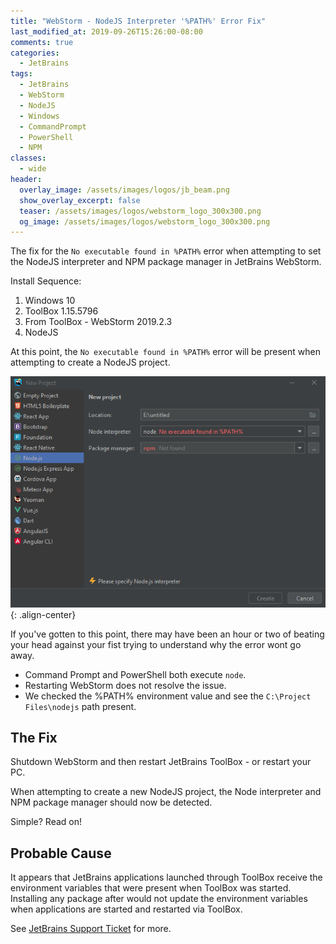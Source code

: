 ```yaml
---
title: "WebStorm - NodeJS Interpreter '%PATH%' Error Fix"
last_modified_at: 2019-09-26T15:26:00-08:00
comments: true
categories:
  - JetBrains
tags:
  - JetBrains
  - WebStorm
  - NodeJS
  - Windows
  - CommandPrompt
  - PowerShell
  - NPM
classes: 
  - wide
header:
  overlay_image: /assets/images/logos/jb_beam.png
  show_overlay_excerpt: false
  teaser: /assets/images/logos/webstorm_logo_300x300.png
  og_image: /assets/images/logos/webstorm_logo_300x300.png
---
```


The fix for the `No executable found in %PATH%` error when attempting to set the NodeJS interpreter and NPM package manager in JetBrains WebStorm.

Install Sequence:

1. Windows 10
2. ToolBox 1.15.5796
3. From ToolBox - WebStorm 2019.2.3
4. NodeJS

At this point, the `No executable found in %PATH%` error will be present when attempting to create a NodeJS project.

![image-center](/assets/images/2019-09-28-webstorm-windows-path-issue/WebStorm-NodeJS-Interpreter-Path-Not-Found.png){: .align-center}

If you've gotten to this point, there may have been an hour or two of beating your head against your fist trying to understand why the error wont go away.

- Command Prompt and PowerShell both execute `node`.
- Restarting WebStorm does not resolve the issue.
- We checked the %PATH% environment value and see the `C:\Project Files\nodejs` path present.

## The Fix

Shutdown WebStorm and then restart JetBrains ToolBox - or restart your PC.

When attempting to create a new NodeJS project, the Node interpreter and NPM package manager should now be detected.

Simple? Read on!

## Probable Cause

It appears that JetBrains applications launched through ToolBox receive the environment variables that were present when ToolBox was started. Installing any package after would not update the environment variables when applications are started and restarted via ToolBox.

See [JetBrains Support Ticket](https://intellij-support.jetbrains.com/hc/en-us/community/posts/115000684650-Windows-Terminal-PATH-is-missing-environment-variables) for more.
